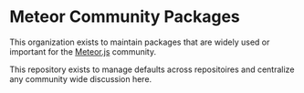 # Meteor Community Packages

This organization exists to maintain packages that are widely used or important for the [Meteor.js](https://github.com/meteor) community.

This repository exists to manage defaults across repositoires and centralize any community wide discussion here.
